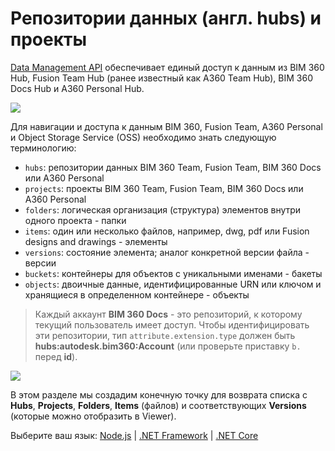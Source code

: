 # Репозитории данных (англ. hubs) и проекты

[Data Management API](https://developer.autodesk.com/en/docs/data/v2/overview/) обеспечивает единый доступ к данным из BIM 360 Hub, Fusion Team Hub (ранее известный как A360 Team Hub), BIM 360 Docs Hub и A360 Personal Hub.

![](_media/datamanagement/entities_and_domains.png)

Для навигации и доступа к данным BIM 360, Fusion Team, A360 Personal и Object Storage Service (OSS) необходимо знать следующую терминологию:

- `hubs`:  репозитории данных BIM 360 Team, Fusion Team, BIM 360 Docs или A360 Personal
- `projects`: проекты BIM 360 Team, Fusion Team, BIM 360 Docs или A360 Personal
- `folders`: логическая организация (структура) элементов внутри одного проекта - папки 
- `items`: один или несколько файлов, например, dwg, pdf или Fusion designs and drawings - элементы
- `versions`: состояние элемента; аналог конкретной версии файла - версии 
- `buckets`: контейнеры для объектов с уникальными именами - бакеты
- `objects`: двоичные данные, идентифицированные URN или ключом и хранящиеся в определенном контейнере - объекты 

> Каждый аккаунт **BIM 360 Docs** - это репозиторий, к которому текущий пользователь имеет доступ. Чтобы идентифицировать эти репозитории, тип `attribute.extension.type` должен быть **hubs:autodesk.bim360:Account** (или проверьте приставку `b.` перед **id**). 

![](_media/datamanagement/hub_extension_types.png)

В этом разделе мы создадим конечную точку для возврата списка с **Hubs**, **Projects**, **Folders**, **Items** (файлов) и соответствующих **Versions** (которые можно отобразить в Viewer).
 
Выберите ваш язык: [Node.js](datamanagement/hubs/nodejs) | [.NET Framework](datamanagement/hubs/net) | [.NET Core](datamanagement/hubs/netcore)
